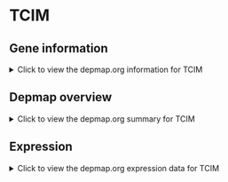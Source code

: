<h1>TCIM</h1>

<h2>Gene information</h2>
<details>
  <summary>Click to view the depmap.org information for TCIM</summary>
  <p><a href="https://depmap.org/portal/gene/TCIM?tab=about" target="_BLANK">Open page in a new tab...</a></p>
  <iframe src="https://depmap.org/portal/gene/TCIM?tab=about" style="border:none;width:100%;height:800px"></iframe>
</details>

<h2>Depmap overview</h2>
<details>
  <summary>Click to view the depmap.org summary for TCIM</summary>
  <p><a href="https://depmap.org/portal/gene/TCIM?tab=overview" target="_BLANK">Open page in a new tab...</a></p>
  <iframe src="https://depmap.org/portal/gene/TCIM?tab=overview" style="border:none;width:100%;height:800px"></iframe>
</details>

<h2>Expression</h2>
<details>
  <summary>Click to view the depmap.org expression data for TCIM</summary>
  <p><a href="https://depmap.org/portal/gene/TCIM?tab=characterization" target="_BLANK">Open page in a new tab...</a></p>
  <iframe src="https://depmap.org/portal/gene/TCIM?tab=characterization" style="border:none;width:100%;height:800px"></iframe>
</details>


<!--
<h2>Reactome Pathway diagram</h2>
<details>
  <summary>Click to view the Reactome pathway for TCIM</summary>
  <p><a href="PURL" target="_BLANK">Open page in a new tab...</a></p>
  PNAME
</details>
-->


